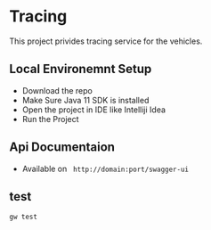 # Tracing

This project privides tracing service for the vehicles.

## Local Environemnt Setup 
- Download the repo
- Make Sure Java 11 SDK is installed
- Open the project in IDE like Intelliji Idea
- Run the Project

## Api Documentaion
- Available on ``` http://domain:port/swagger-ui```

## test
```gw test```

